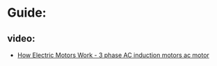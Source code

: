 # Guide:
## video:
- [How Electric Motors Work - 3 phase AC induction motors ac motor](https://youtu.be/59HBoIXzX_c)
